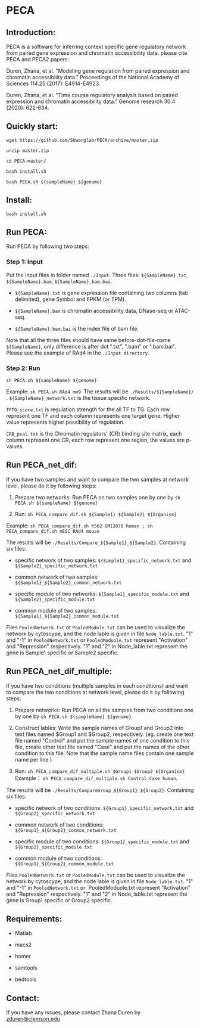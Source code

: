 # PECA

## Introduction:

PECA is a software for inferring context specific gene regulatory network from paired gene expression and chromatin accessibility data.
please cite PECA and PECA2 papers:

Duren, Zhana, et al. "Modeling gene regulation from paired expression and chromatin accessibility data." Proceedings of the National Academy of Sciences 114.25 (2017): E4914-E4923.

Duren, Zhana, et al. "Time course regulatory analysis based on paired expression and chromatin accessibility data." Genome research 30.4 (2020): 622-634.

## Quickly start:

```
wget https://github.com/SUwonglab/PECA/archive/master.zip

unzip master.zip

cd PECA-master/

bash install.sh

bash PECA.sh ${sampleName} ${genome}
```

## Install:

`bash install.sh`

## Run PECA:

Run PECA by following two steps:

### Step 1: Input 
Put the input files in folder named `./Input`. Three files: `${SampleName}.txt`, `${SampleName}.bam`, `${SampleName}.bam.bai`.

- `${SampleName}.txt` is gene expression file containing two columns (tab delimited), gene Symbol and FPKM (or TPM). 

- `${SampleName}.bam` is chromatin accessibility data, DNase-seq or ATAC-seq. 

- `${SampleName}.bam.bai` is the index file of bam file. 

Note that all the three files should have same before-dot-file-name `${SampleName}`, only difference is after dot ".txt", ".bam" or ".bam.bai". Please see the example of RAd4 in the `./Input directory`.

### Step 2: Run 
`sh PECA.sh ${sampleName} ${genome}`

Example: `sh PECA.sh RAd4 mm9`.
The results will be `./Results/${SampleName}/` .
`${SampleName}_network.txt` is the tissue specific network.

`TFTG_score.txt` is regulation strength for the all TF to TG. Each row represent one TF and each column represents one target gene. Higher value represents higher possibility of regulation.

`CRB_pval.txt` is the Chromatin regulators' (CR) binding site matrix, each column represent one CR, each row represent one region, the values are p-values.

## Run PECA_net_dif:
If you have two samples and want to compare the two samples at network level, please do it by following steps:

1. Prepare two networks: Run PECA on two samples one by one by `sh PECA.sh ${sampleName} ${genome}`

2. Run:  `sh PECA_compare_dif.sh ${Sample1} ${Sample2} ${Organism}`

Example: `sh PECA_compare_dif.sh K562 GM12878 human ; sh PECA_compare_dif.sh mESC RAd4 mouse`

The results will be `./Results/Compare_${Sample1}_${Sample2}`. Containing six files:  

- specific network of two samples: `${Sample1}_specific_network.txt` and `${Sample2}_specific_network.txt`

- common network of two samples: `${Sample1}_${Sample2}_common_network.txt`

- specific module of two networks:  `${Sample1}_specific_module.txt` and `${Sample2}_specific_module.txt`

- common module of two samples: `${Sample1}_${Sample2}_common_module.txt`

Files `PooledNetwork.txt` or `PooledModole.txt` can be used to visualize the network by cytoscype, and the node lable is given in file `Node_lable.txt`. "1" and "-1" in `PooledNetwork.txt` or `PooledModuole.txt` represent "Activation" and "Repression" respectively. "1" and "2" in Node_lable.txt represent the gene is Sample1 specific or Sample2 specific.

## Run PECA_net_dif_multiple:
If you have two conditions (multiple samples in each conditions) and want to compare the two conditions at network level, please do it by following steps:

1. Prepare networks: Run PECA on all the samples from two conditions one by one by `sh PECA.sh ${sampleName} ${genome}`

2. Construct lables: Write the sample names of Group1 and Group2 into text files named $Group1 and $Group2, respectively. (eg. create one text file named "Control" and put the sample names of one condition to this file, create other text file named "Case" and put the names of the other condition to this file. Note that the sample name files contain one sample name per line )

3. Run: `sh PECA_compare_dif_multiple.sh $Group1 $Group2 ${Organism}`
Example： `sh PECA_compare_dif_multiple.sh Control Case human`.
 
The results will be `./Results/CompareGroup_${Group1}_${Group2}`. Containing six files:  

- specific network of two conditions: `${Group1}_specific_network.txt` and `${Group2}_specific_network.txt`

- common network of two conditions: `${Group1}_${Group2}_common_network.txt` 

- specific module of two conditions:  `${Group1}_specific_module.txt` and `${Group2}_specific_module.txt`

- common module of two conditions: `${Group1}_${Group2}_common_module.txt`

Files `PooledNetwork.txt` or `PooledModule.txt` can be used to visualize the network by cytoscype, and the node lable is given in file `Node_lable.txt`. "1" and "-1" in `PooledNetwork.txt` or `PooledModuole.txt represent "Activation" and "Repression" respectively. "1" and "2" in Node_lable.txt represent the gene is Group1 specific or Group2 specific.

## Requirements:

* Matlab

* macs2

* homer

* samtools

* bedtools

## Contact:

If you have any issues, please contact Zhana Duren by zduren@clemson.edu
